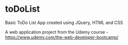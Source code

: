 # toDoList
Basic ToDo List App created using JQuery, HTML and CSS

A web application project from the Udemy course - https://www.udemy.com/the-web-developer-bootcamp/
